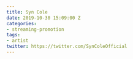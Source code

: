 ```yaml
---
title: Syn Cole
date: 2019-10-30 15:09:00 Z
categories:
- streaming-promotion
tags:
- artist
twitter: https://twitter.com/SynColeOfficial
---
```


